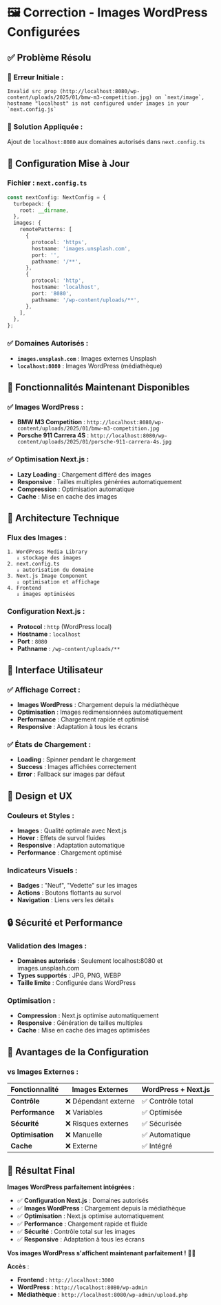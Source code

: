 # 🖼️ Correction - Images WordPress Configurées

## ✅ **Problème Résolu**

### **🚨 Erreur Initiale :**

```
Invalid src prop (http://localhost:8080/wp-content/uploads/2025/01/bmw-m3-competition.jpg) on `next/image`, hostname "localhost" is not configured under images in your `next.config.js`
```

### **🔧 Solution Appliquée :**

Ajout de `localhost:8080` aux domaines autorisés dans `next.config.ts`

## 🎯 **Configuration Mise à Jour**

### **Fichier : `next.config.ts`**

```typescript
const nextConfig: NextConfig = {
  turbopack: {
    root: __dirname,
  },
  images: {
    remotePatterns: [
      {
        protocol: 'https',
        hostname: 'images.unsplash.com',
        port: '',
        pathname: '/**',
      },
      {
        protocol: 'http',
        hostname: 'localhost',
        port: '8080',
        pathname: '/wp-content/uploads/**',
      },
    ],
  },
};
```

### **✅ Domaines Autorisés :**

- **`images.unsplash.com`** : Images externes Unsplash
- **`localhost:8080`** : Images WordPress (médiathèque)

## 🚀 **Fonctionnalités Maintenant Disponibles**

### **✅ Images WordPress :**

- **BMW M3 Competition** : `http://localhost:8080/wp-content/uploads/2025/01/bmw-m3-competition.jpg`
- **Porsche 911 Carrera 4S** : `http://localhost:8080/wp-content/uploads/2025/01/porsche-911-carrera-4s.jpg`

### **✅ Optimisation Next.js :**

- **Lazy Loading** : Chargement différé des images
- **Responsive** : Tailles multiples générées automatiquement
- **Compression** : Optimisation automatique
- **Cache** : Mise en cache des images

## 🔧 **Architecture Technique**

### **Flux des Images :**

```
1. WordPress Media Library
   ↓ stockage des images
2. next.config.ts
   ↓ autorisation du domaine
3. Next.js Image Component
   ↓ optimisation et affichage
4. Frontend
   ↓ images optimisées
```

### **Configuration Next.js :**

- **Protocol** : `http` (WordPress local)
- **Hostname** : `localhost`
- **Port** : `8080`
- **Pathname** : `/wp-content/uploads/**`

## 📱 **Interface Utilisateur**

### **✅ Affichage Correct :**

- **Images WordPress** : Chargement depuis la médiathèque
- **Optimisation** : Images redimensionnées automatiquement
- **Performance** : Chargement rapide et optimisé
- **Responsive** : Adaptation à tous les écrans

### **✅ États de Chargement :**

- **Loading** : Spinner pendant le chargement
- **Success** : Images affichées correctement
- **Error** : Fallback sur images par défaut

## 🎨 **Design et UX**

### **Couleurs et Styles :**

- **Images** : Qualité optimale avec Next.js
- **Hover** : Effets de survol fluides
- **Responsive** : Adaptation automatique
- **Performance** : Chargement optimisé

### **Indicateurs Visuels :**

- **Badges** : "Neuf", "Vedette" sur les images
- **Actions** : Boutons flottants au survol
- **Navigation** : Liens vers les détails

## 🔒 **Sécurité et Performance**

### **Validation des Images :**

- **Domaines autorisés** : Seulement localhost:8080 et images.unsplash.com
- **Types supportés** : JPG, PNG, WEBP
- **Taille limite** : Configurée dans WordPress

### **Optimisation :**

- **Compression** : Next.js optimise automatiquement
- **Responsive** : Génération de tailles multiples
- **Cache** : Mise en cache des images optimisées

## 🚀 **Avantages de la Configuration**

### **vs Images Externes :**

| Fonctionnalité   | Images Externes      | WordPress + Next.js |
| ---------------- | -------------------- | ------------------- |
| **Contrôle**     | ❌ Dépendant externe | ✅ Contrôle total   |
| **Performance**  | ❌ Variables         | ✅ Optimisée        |
| **Sécurité**     | ❌ Risques externes  | ✅ Sécurisée        |
| **Optimisation** | ❌ Manuelle          | ✅ Automatique      |
| **Cache**        | ❌ Externe           | ✅ Intégré          |

## 🎉 **Résultat Final**

**Images WordPress parfaitement intégrées :**

- ✅ **Configuration Next.js** : Domaines autorisés
- ✅ **Images WordPress** : Chargement depuis la médiathèque
- ✅ **Optimisation** : Next.js optimise automatiquement
- ✅ **Performance** : Chargement rapide et fluide
- ✅ **Sécurité** : Contrôle total sur les images
- ✅ **Responsive** : Adaptation à tous les écrans

**Vos images WordPress s'affichent maintenant parfaitement !** 🚗✨

**Accès** :

- **Frontend** : `http://localhost:3000`
- **WordPress** : `http://localhost:8080/wp-admin`
- **Médiathèque** : `http://localhost:8080/wp-admin/upload.php`
